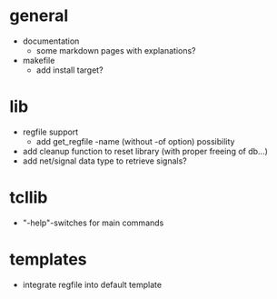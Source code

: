 # general
- documentation
  - some markdown pages with explanations?
- makefile
  - add install target?

# lib
- regfile support
  - add get\_regfile -name (without -of option) possibility
- add cleanup function to reset library (with proper freeing of db...)
- add net/signal data type to retrieve signals?

# tcllib
- "-help"-switches for main commands

# templates
- integrate regfile into default template
